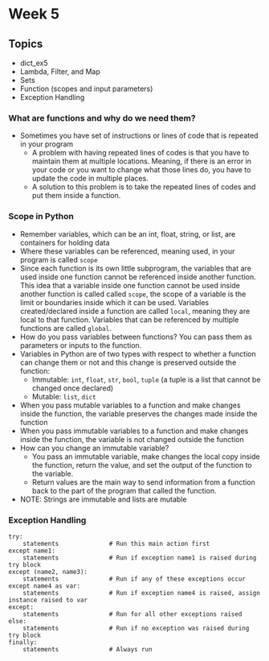 # Week 5


## Topics
- dict_ex5
- Lambda, Filter, and Map
- Sets
- Function (scopes and input parameters)
- Exception Handling

### What are functions and why do we need them?
  - Sometimes you have set of instructions or lines of code that is repeated in your program
    - A problem with having repeated lines of codes is that you have to maintain them at multiple locations.
    Meaning, if there is an error in your code or you want to change what those lines do, you have to update
    the code in multiple places.
    - A solution to this problem is to take the repeated lines of codes and put them inside a function.

### Scope in Python 
  - Remember variables, which can be an int, float, string, or list, are containers for holding data
  - Where these variables can be referenced, meaning used, in your program is called `scope`
  - Since each function is its own little subprogram, the variables that are used inside one function cannot be referenced inside
  another function. This idea that a variable inside one function cannot be used inside another function is called called `scope`, 
  the scope of a variable is the limit or boundaries inside which it can be used. Variables created/declared inside a function 
  are called `local`, meaning they are local to that function. Variables that can be referenced by multiple functions are called `global`.
  - How do you pass variables between functions? You can pass them as parameters or inputs to the function. 
  - Variables in Python are of two types with respect to whether a function can change them or not and this change is preserved outside the function:
    - Immutable: `int`, `float`, `str`, `bool`, `tuple` (a tuple is a list that cannot be changed once declared)
    - Mutable: `list`, `dict`
  - When you pass mutable variables to a function and make changes inside the function, the variable preserves the changes made inside the function
  - When you pass immutable variables to a function and make changes inside the function, the variable is not changed outside the function 
  - How can you change an immutable variable? 
    - You pass an immutable variable, make changes the local copy inside the function, return the value, and set the output of the function to the variable. 
    - Return values are the main way to send information from a function back to the part of the program that called the function. 
  - NOTE: Strings are immutable and lists are mutable


### Exception Handling

```
try:
    statements              # Run this main action first
except name1:
    statements              # Run if exception name1 is raised during try block
except (name2, name3):
    statements              # Run if any of these exceptions occur
except name4 as var:
    statements              # Run if exception name4 is raised, assign instance raised to var
except:
    statements              # Run for all other exceptions raised
else:
    statements              # Run if no exception was raised during try block
finally:
    statements              # Always run
```